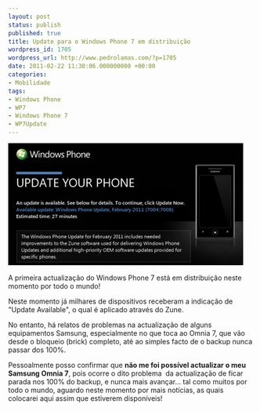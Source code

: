 ```yaml
---
layout: post
status: publish
published: true
title: Update para o Windows Phone 7 em distribuição
wordpress_id: 1705
wordpress_url: http://www.pedrolamas.com/?p=1705
date: 2011-02-22 11:30:06.000000000 +00:00
categories:
- Mobilidade
tags:
- Windows Phone
- WP7
- Windows Phone 7
- WP7Update
---
```

[![](/wp-content/uploads/2011/02/First-Windows-Phone-7-Update-available-Thumb.jpg "First Windows Phone 7 Update available Thumb")](/wp-content/uploads/2011/02/First-Windows-Phone-7-Update-available.jpg "First Windows Phone 7 update")

A primeira actualização do Windows Phone 7 está em distribuição neste momento por todo o mundo!

Neste momento já milhares de dispositivos receberam a indicação de "Update Available", o qual é aplicado através do Zune.

No entanto, há relatos de problemas na actualização de alguns equipamentos Samsung, especialmente no que toca ao Omnia 7, que vão desde o bloqueio (brick) completo, até ao simples facto de o backup nunca passar dos 100%.

Pessoalmente posso confirmar que **não me foi possível actualizar o meu Samsung Omnia 7**, pois ocorre o dito problema  da actualização de ficar parada nos 100% do backup, e nunca mais avançar... tal como muitos por todo o mundo, aguardo neste momento por mais notícias, as quais colocarei aqui assim que estiverem disponíveis!
